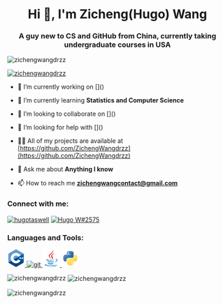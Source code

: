 <h1 align="center">Hi 👋, I'm Zicheng(Hugo) Wang</h1>
<h3 align="center">A guy new to CS and GitHub from China, currently taking undergraduate courses in USA</h3>

<p align="left"> <img src="https://komarev.com/ghpvc/?username=zichengwangdrzz&label=Profile%20views&color=0e75b6&style=flat" alt="zichengwangdrzz" /> </p>

<p align="left"> <a href="https://github.com/ryo-ma/github-profile-trophy"><img src="https://github-profile-trophy.vercel.app/?username=zichengwangdrzz" alt="zichengwangdrzz" /></a> </p>

- 🔭 I’m currently working on [\](\)

- 🌱 I’m currently learning **Statistics and Computer Science**

- 👯 I’m looking to collaborate on [\](\)

- 🤝 I’m looking for help with [\](\)

- 👨‍💻 All of my projects are available at [https://github.com/ZichengWangdrzz](https://github.com/ZichengWangdrzz)

- 💬 Ask me about **Anything I know**

- 📫 How to reach me **zichengwangcontact@gmail.com**

<h3 align="left">Connect with me:</h3>
<p align="left">
<a href="https://instagram.com/hugotaswell" target="blank"><img align="center" src="https://raw.githubusercontent.com/rahuldkjain/github-profile-readme-generator/master/src/images/icons/Social/instagram.svg" alt="hugotaswell" height="30" width="40" /></a>
<a href="https://discord.gg/Hugo W#2575" target="blank"><img align="center" src="https://raw.githubusercontent.com/rahuldkjain/github-profile-readme-generator/master/src/images/icons/Social/discord.svg" alt="Hugo W#2575" height="30" width="40" /></a>
</p>

<h3 align="left">Languages and Tools:</h3>
<p align="left"> <a href="https://www.w3schools.com/cpp/" target="_blank" rel="noreferrer"> <img src="https://raw.githubusercontent.com/devicons/devicon/master/icons/cplusplus/cplusplus-original.svg" alt="cplusplus" width="40" height="40"/> </a> <a href="https://git-scm.com/" target="_blank" rel="noreferrer"> <img src="https://www.vectorlogo.zone/logos/git-scm/git-scm-icon.svg" alt="git" width="40" height="40"/> </a> <a href="https://www.java.com" target="_blank" rel="noreferrer"> <img src="https://raw.githubusercontent.com/devicons/devicon/master/icons/java/java-original.svg" alt="java" width="40" height="40"/> </a> <a href="https://www.python.org" target="_blank" rel="noreferrer"> <img src="https://raw.githubusercontent.com/devicons/devicon/master/icons/python/python-original.svg" alt="python" width="40" height="40"/> </a> </p>

<p><img align="left" src="https://github-readme-stats.vercel.app/api/top-langs?username=zichengwangdrzz&show_icons=true&locale=en&layout=compact" alt="zichengwangdrzz" /></p>

<p>&nbsp;<img align="center" src="https://github-readme-stats.vercel.app/api?username=zichengwangdrzz&show_icons=true&locale=en" alt="zichengwangdrzz" /></p>

<p><img align="center" src="https://github-readme-streak-stats.herokuapp.com/?user=zichengwangdrzz&" alt="zichengwangdrzz" /></p>
